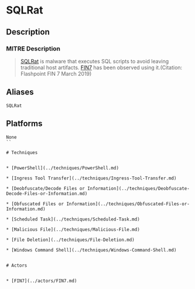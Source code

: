 
# SQLRat

## Description

### MITRE Description

> [SQLRat](https://attack.mitre.org/software/S0390) is malware that executes SQL scripts to avoid leaving traditional host artifacts. [FIN7](https://attack.mitre.org/groups/G0046) has been observed using it.(Citation: Flashpoint FIN 7 March 2019)

## Aliases

```
SQLRat
```

## Platforms

```
None
``

# Techniques


* [PowerShell](../techniques/PowerShell.md)

* [Ingress Tool Transfer](../techniques/Ingress-Tool-Transfer.md)
    
* [Deobfuscate/Decode Files or Information](../techniques/Deobfuscate-Decode-Files-or-Information.md)
    
* [Obfuscated Files or Information](../techniques/Obfuscated-Files-or-Information.md)
    
* [Scheduled Task](../techniques/Scheduled-Task.md)
    
* [Malicious File](../techniques/Malicious-File.md)
    
* [File Deletion](../techniques/File-Deletion.md)
    
* [Windows Command Shell](../techniques/Windows-Command-Shell.md)
    

# Actors


* [FIN7](../actors/FIN7.md)

